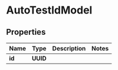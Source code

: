 

# AutoTestIdModel


## Properties

| Name | Type | Description | Notes |
|------------ | ------------- | ------------- | -------------|
|**id** | **UUID** |  |  |



